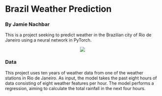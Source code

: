 # Brazil Weather Prediction
### By Jamie Nachbar
This is a project seeking to predict weather in the Brazilian city of Rio de Janeiro using a neural network in PyTorch.
<div style="text-align:center"><img src="https://blog.rentcars.com/wp-content/uploads/2019/10/things-to-do-rio-de-janeiro-1.jpg"></a></div>

### Data
This project uses ten years of weather data from one of the weather stations in Rio de Janeiro. As input, the model takes the past eight hours of data consisting of eight weather features per hour. The model performs a regression, aiming to calculate the total rainfall in the next four hours.
